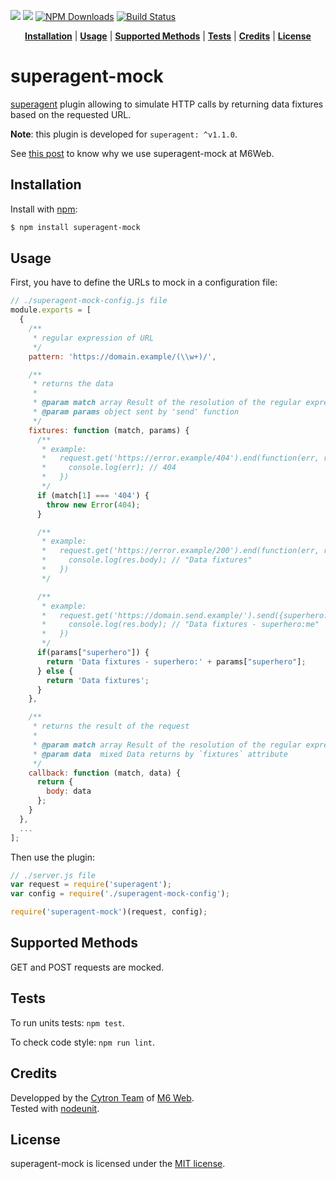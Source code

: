 ![](https://img.shields.io/badge/License-MIT-00CCFF.svg?style=flat-square) 
![](https://img.shields.io/badge/superagent--mock-JS-FF0066.svg?style=flat-square)
[![NPM Downloads](http://img.shields.io/npm/dm/superagent-mock.svg?style=flat-square)](https://www.npmjs.org/package/superagent-mock)
[![Build Status](http://img.shields.io/travis/M6Web/superagent-mock.svg?style=flat-square)](https://travis-ci.org/M6Web/superagent-mock)

<p align="center">
<b><a href="#installation">Installation</a></b>
|
<b><a href="#usage">Usage</a></b>
|
<b><a href="#supported-methods">Supported Methods</a></b>
|
<b><a href="#tests">Tests</a></b>
|
<b><a href="#credits">Credits</a></b>
|
<b><a href="#license">License</a></b>
</p>

# superagent-mock

[superagent](https://github.com/visionmedia/superagent) plugin allowing to simulate HTTP calls by returning data fixtures based on the requested URL.

**Note**: this plugin is developed for `superagent: ^v1.1.0`.

See [this post](http://tech.m6web.fr/how-did-we-mock-the-backend-developers.html) to know why we use superagent-mock at M6Web.

## Installation

Install with [npm](http://npmjs.org/):

```sh
$ npm install superagent-mock
```

## Usage

First, you have to define the URLs to mock in a configuration file:

```js
// ./superagent-mock-config.js file
module.exports = [
  {
    /**
     * regular expression of URL
     */
    pattern: 'https://domain.example/(\\w+)/',

    /**
     * returns the data
     *
     * @param match array Result of the resolution of the regular expression
     * @param params object sent by 'send' function
     */
    fixtures: function (match, params) {
      /**
       * example: 
       *   request.get('https://error.example/404').end(function(err, res){
       *     console.log(err); // 404
       *   }) 
       */ 
      if (match[1] === '404') {
        throw new Error(404);
      }

      /**
       * example: 
       *   request.get('https://error.example/200').end(function(err, res){
       *     console.log(res.body); // "Data fixtures"
       *   })
       */

      /**
       * example: 
       *   request.get('https://domain.send.example/').send({superhero: "me"}).end(function(err, res){
       *     console.log(res.body); // "Data fixtures - superhero:me"
       *   }) 
       */
      if(params["superhero"]) {
        return 'Data fixtures - superhero:' + params["superhero"];
      } else {
        return 'Data fixtures';
      }
    },

    /**
     * returns the result of the request
     *
     * @param match array Result of the resolution of the regular expression
     * @param data  mixed Data returns by `fixtures` attribute
     */
    callback: function (match, data) {
      return {
        body: data
      };
    }
  },
  ...
];
```

Then use the plugin:

```js
// ./server.js file
var request = require('superagent');
var config = require('./superagent-mock-config');

require('superagent-mock')(request, config);
```

## Supported Methods

GET and POST requests are mocked.

## Tests

To run units tests: `npm test`.

To check code style: `npm run lint`.


## Credits

Developped by the [Cytron Team](http://cytron.fr/) of [M6 Web](http://tech.m6web.fr/).   
Tested with [nodeunit](https://github.com/caolan/nodeunit).

## License

superagent-mock is licensed under the [MIT license](LICENSE).
